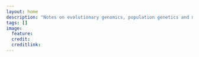 ```yaml
---
layout: home
description: "Notes on evolutionary genomics, population genetics and molecular evolution."
tags: []
image:
  feature: 
  credit: 
  creditlink:
---
```


